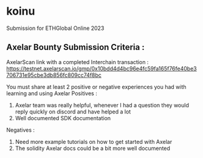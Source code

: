 # koinu

Submission for ETHGlobal Online 2023

## Axelar Bounty Submission Criteria : 
AxelarScan link with a completed Interchain transaction : https://testnet.axelarscan.io/gmp/0x10bdd4d4bc96e4fc59fa165f76fe40be3706731e95cbe3db856fc809cc74f8bc

You must share at least 2 positive or negative experiences you had with learning and using Axelar
Positives : 
1. Axelar team was really helpful, whenever I had a question they would reply quickly on discord and have helped a lot
2. Well documented SDK documentation

Negatives : 
1. Need more example tutorials on how to get started with Axelar
2. The solidity Axelar docs could be a bit more well documented
